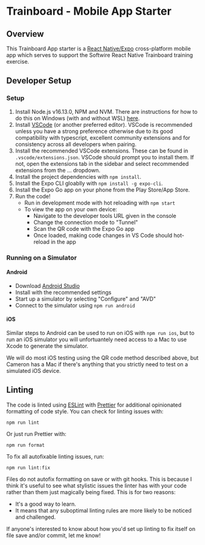 # Trainboard - Mobile App Starter

## Overview

This Trainboard App starter is a [React Native/Expo](https://expo.dev/) cross-platform mobile app which serves to support the Softwire React Native Trainboard training exercise.

## Developer Setup

### Setup

1. Install Node.js v16.13.0, NPM and NVM. There are instructions for how to do this on Windows (with and without WSL) [here](https://docs.microsoft.com/en-us/windows/dev-environment/javascript/nodejs-overview).
2. Install [VSCode](https://code.visualstudio.com/download) (or another preferred editor). VSCode is recommended unless you have a strong preference otherwise due to its good compatibility with typescript, excellent community extensions and for consistency across all developers when pairing.
3. Install the recommended VSCode extensions. These can be found in `.vscode/extensions.json`. VSCode should prompt you to install them. If not, open the extensions tab in the sidebar and select recommended extensions from the … dropdown.
4. Install the project dependencies with `npm install`.
5. Install the Expo CLI gloablly with `npm install -g expo-cli`.
6. Install the Expo Go app on your phone from the Play Store/App Store.
7. Run the code!
     - Run in development mode with hot reloading with `npm start`
     - To view the app on your own device:
         - Navigate to the developer tools URL given in the console
         - Change the connection mode to "Tunnel"
         - Scan the QR code with the Expo Go app
         - Once loaded, making code changes in VS Code should hot-reload in the app

### Running on a Simulator

#### Android

- Download [Android Studio](https://developer.android.com/studio)
- Install with the recommended settings
- Start up a simulator by selecting "Configure" and "AVD"
- Connect to the simulator using `npm run android`

#### iOS

Similar steps to Android can be used to run on iOS with `npm run ios`, but to run an iOS simulator you will unfortuantely need access to a Mac to use Xcode to generate the simulator.

We will do most iOS testing using the QR code method described above, but Cameron has a Mac if there's anything that you strictly need to test on a simulated iOS device.

## Linting

The code is linted using [ESLint](https://eslint.org/) with [Prettier](https://prettier.io/) for additional opinionated formatting of code style. You can check for linting issues with:

```shell
npm run lint
```

Or just run Prettier with:

```shell
npm run format
```

To fix all autofixable linting issues, run:

```shell
npm run lint:fix
```

Files do not autofix formatting on save or with git hooks. This is because I think it's useful to see what stylistic issues the linter has with your code rather than them just magically being fixed. This is for two reasons:
- It's a good way to learn.
- It means that any suboptimal linting rules are more likely to be noticed and challenged.

If anyone's interested to know about how you'd set up linting to fix itself on file save and/or commit, let me know!
